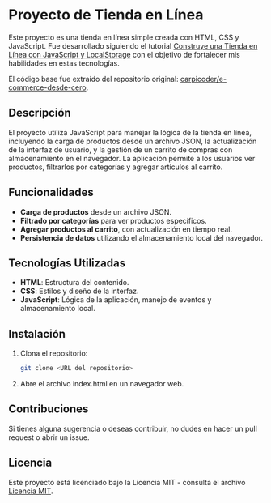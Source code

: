 # Proyecto de Tienda en Línea

Este proyecto es una tienda en línea simple creada con HTML, CSS y JavaScript. Fue desarrollado siguiendo el tutorial [Construye una Tienda en Línea con JavaScript y LocalStorage](https://www.youtube.com/watch?v=RiB4mV3VnRY&t=2524s) con el objetivo de fortalecer mis habilidades en estas tecnologías.

El código base fue extraído del repositorio original: [carpicoder/e-commerce-desde-cero](https://github.com/carpicoder/e-commerce-desde-cero).

## Descripción

El proyecto utiliza JavaScript para manejar la lógica de la tienda en línea, incluyendo la carga de productos desde un archivo JSON, la actualización de la interfaz de usuario, y la gestión de un carrito de compras con almacenamiento en el navegador. La aplicación permite a los usuarios ver productos, filtrarlos por categorías y agregar artículos al carrito.

## Funcionalidades

- **Carga de productos** desde un archivo JSON.
- **Filtrado por categorías** para ver productos específicos.
- **Agregar productos al carrito**, con actualización en tiempo real.
- **Persistencia de datos** utilizando el almacenamiento local del navegador.

## Tecnologías Utilizadas

- **HTML**: Estructura del contenido.
- **CSS**: Estilos y diseño de la interfaz.
- **JavaScript**: Lógica de la aplicación, manejo de eventos y almacenamiento local.

## Instalación

1. Clona el repositorio:
   ```bash
   git clone <URL del repositorio>

2. Abre el archivo index.html en un navegador web.

## Contribuciones

Si tienes alguna sugerencia o deseas contribuir, no dudes en hacer un pull request o abrir un issue.

## Licencia

Este proyecto está licenciado bajo la Licencia MIT - consulta el archivo [Licencia MIT](https://opensource.org/licenses/MIT).




